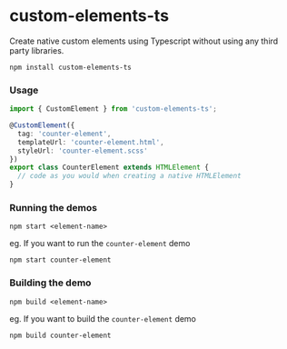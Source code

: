 # custom-elements-ts

Create native custom elements using Typescript without using any third party libraries.

```
npm install custom-elements-ts
```

### Usage

```ts
import { CustomElement } from 'custom-elements-ts';

@CustomElement({
  tag: 'counter-element',
  templateUrl: 'counter-element.html',
  styleUrl: 'counter-element.scss'
})
export class CounterElement extends HTMLElement {
  // code as you would when creating a native HTMLElement
}
```

### Running the demos

```
npm start <element-name>
```
eg. If you want to run the `counter-element` demo

```
npm start counter-element
```

### Building the demo

```
npm build <element-name>
```
eg. If you want to build the `counter-element` demo

```
npm build counter-element
```